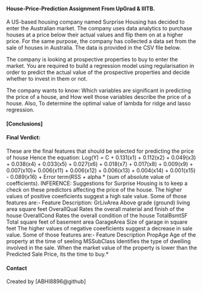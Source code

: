 #### House-Price-Prediction Assignment From UpGrad & IIITB.
A US-based housing company named Surprise Housing has decided to enter the Australian market. The company uses data analytics to purchase houses at a price below their actual values and flip them on at a higher price. For the same purpose, the company has collected a data set from the sale of houses in Australia. The data is provided in the CSV file below.

The company is looking at prospective properties to buy to enter the market. You are required to build a regression model using regularisation in order to predict the actual value of the prospective properties and decide whether to invest in them or not.

The company wants to know:
Which variables are significant in predicting the price of a house, and How well those variables describe the price of a house. Also, To determine the optimal value of lambda for ridge and lasso regression.


#### [Conclusions] 
#### Final Verdict:

These are the final features that should be selected for predicting the price of house Hence the equation: Log(Y) = C + 0.131(x1) + 0.112(x2) + 0.049(x3) + 0.038(x4) + 0.033(x5) + 0.027(x6) + 0.018(x7) + 0.017(x8) + 0.009(x9) + 0.007(x10)+ 0.006(x11) + 0.006(x12) + 0.006(x13) + 0.004(x14) + 0.001(x15) - 0.089(x16) + Error term(RSS + alpha * (sum of absolute value of coefficients). INFERENCE: Suggestions for Surprise Housing is to keep a check on these predictors affecting the price of the house. The higher values of positive coeeficients suggest a high sale value. Some of those features are:- Feature Description: GrLivArea Above grade (ground) living area square feet OverallQual Rates the overall material and finish of the house OverallCond Rates the overall condition of the house TotalBsmtSF Total square feet of basement area GarageArea Size of garage in square feet The higher values of negative coeeficients suggest a decrease in sale value. Some of those features are:-
Feature Description PropAge Age of the property at the time of seeling MSSubClass Identifies the type of dwelling involved in the sale. When the market value of the property is lower than the Predicted Sale Price, its the time to buy.* 


#### Contact
Created by [ABHI8896@github]
